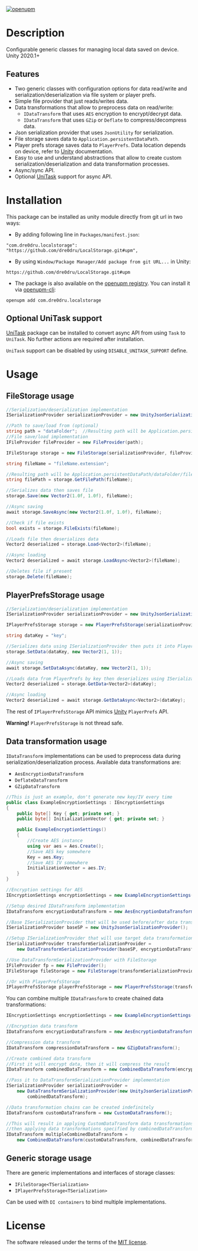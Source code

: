 [![openupm](https://img.shields.io/npm/v/com.dre0dru.localstorage?label=openupm&registry_uri=https://package.openupm.com)](https://openupm.com/packages/com.dre0dru.localstorage/)
# Description
Configurable generic classes for managing local data saved on device.
Unity 2020.1+

## Features
- Two generic classes with configuration options for data read/write and serialization/deserialization via file system or player prefs.
- Simple file provider that just reads/writes data.
- Data transformations that allow to preprocess data on read/write:
  - `IDataTransform` that uses `AES` encryption to encrypt/decrypt data.
  - `IDataTransform` that uses `GZip` or `Deflate` to compress/decompress data.
- Json serialization provider that uses `JsonUtility` for serialization.
- File storage saves data to `Application.persistentDataPath`.
- Player prefs storage saves data to `PlayerPrefs`. Data location depends on device, refer to [Unity](https://docs.unity3d.com/ScriptReference/PlayerPrefs.html) documentation.
- Easy to use and understand abstractions that allow to create custom serialization/deserialization and data transformation processes.  
- Async/sync API.
- Optional [UniTask](https://github.com/Cysharp/UniTask) support for async API.
# Installation
This package can be installed as unity module directly from git url in two ways:
- By adding following line in `Packages/manifest.json`:
```
"com.dre0dru.localstorage": "https://github.com/dre0dru/LocalStorage.git#upm",
```
- By using `Window/Package Manager/Add package from git URL...` in Unity:
```
https://github.com/dre0dru/LocalStorage.git#upm
```
- The package is also available on the [openupm registry](https://openupm.com/packages/com.dre0dru.localstorage/). You can install it via [openupm-cli](https://github.com/openupm/openupm-cli):
```
openupm add com.dre0dru.localstorage
```
## Optional UniTask support
[UniTask](https://github.com/Cysharp/UniTask) package can be installed to convert async API from using `Task` to `UniTask`. No further actions are required after installation.

`UniTask` support can be disabled by using `DISABLE_UNITASK_SUPPORT` define.
# Usage
## FileStorage usage
```c#
//Serialization/deserialization implementation
ISerializationProvider serializationProvider = new UnityJsonSerializationProvider();

//Path to save/load from (optional)
string path = "dataFolder";  //Resulting path will be Application.persistentDataPath/dataFolder
//File save/load implementation
IFileProvider fileProvider = new FileProvider(path);

IFileStorage storage = new FileStorage(serializationProvider, fileProvider);

string fileName = "fileName.extension";

//Resulting path will be Application.persistentDataPath/dataFolder/fileName.extension
string filePath = storage.GetFilePath(fileName);

//Serializes data then saves file
storage.Save(new Vector2(1.0f, 1.0f), fileName);

//Async saving
await storage.SaveAsync(new Vector2(1.0f, 1.0f), fileName);

//Check if file exists
bool exists = storage.FileExists(fileName);

//Loads file then deserializes data
Vector2 deserialized = storage.Load<Vector2>(fileName);

//Async loading
Vector2 deserialized = await storage.LoadAsync<Vector2>(fileName);

//Deletes file if present
storage.Delete(fileName);
```
## PlayerPrefsStorage usage
```c#
//Serialization/deserialization implementation
ISerializationProvider serializationProvider = new UnityJsonSerializationProvider();

IPlayerPrefsStorage storage = new PlayerPrefsStorage(serializationProvider);

string dataKey = "key";

//Serializes data using ISerializationProvider then puts it into PlayerPrefs under provided key
storage.SetData(dataKey, new Vector2(1, 1));

//Async saving
await storage.SetDataAsync(dataKey, new Vector2(1, 1));

//Loads data from PlayerPrefs by key then deserializes using ISerializationProvider
Vector2 deserialized = storage.GetData<Vector2>(dataKey);

//Async loading
Vector2 deserialized = await storage.GetDataAsync<Vector2>(dataKey);
```
The rest of `IPlayerPrefsStorage` API mimics [Unity](https://docs.unity3d.com/ScriptReference/PlayerPrefs.html) `PlayerPrefs` API.

**Warning!** `PlayerPrefsStorage` is not thread safe.
## Data transformation usage
`IDataTransform` implementations can be used to preprocess data during serialization/deserialization process.
Available data transformations are:
- `AesEncryptionDataTransform`
- `DeflateDataTransform`
- `GZipDataTransform`
```c#
//This is just an example, don't generate new key/IV every time
public class ExampleEncryptionSettings : IEncryptionSettings
{
    public byte[] Key { get; private set; }
    public byte[] InitializationVector { get; private set; }

    public ExampleEncryptionSettings()
    {
        //Create AES instance
        using var aes = Aes.Create();
        //Save AES key somewhere
        Key = aes.Key;
        //Save AES IV somewhere
        InitializationVector = aes.IV;
    }
}

//Encryption settings for AES
IEncryptionSettings encryptionSettings = new ExampleEncryptionSettings();

//Setup desired IDataTransform implementation
IDataTransform encryptionDataTransform = new AesEncryptionDataTransform(encryptionSettings);

//Base ISerializationProvider that will be used before/after data transform is applied
ISerializationProvider baseSP = new UnityJsonSerializationProvider();

//Setup ISerializationProvider that will use target data transformation during serialization/deserialization process
ISerializationProvider transformSerializationProvider =
    new DataTransformSerializationProvider(baseSP, encryptionDataTransform);

//Use DataTransformSerializationProvider with FileStorage
IFileProvider fp = new FileProvider();
IFileStorage fileStorage = new FileStorage(transformSerializationProvider, fp);

//Or with PlayerPrefsStorage
IPlayerPrefsStorage playerPrefsStorage = new PlayerPrefsStorage(transformSerializationProvider);
```
You can combine multiple `IDataTransform` to create chained data transformations:
```c#
IEncryptionSettings encryptionSettings = new ExampleEncryptionSettings();

//Encryption data transform
IDataTransform encryptionDataTransform = new AesEncryptionDataTransform(encryptionSettings);

//Compression data transform
IDataTransform compressionDataTransform = new GZipDataTransform();

//Create combined data transform
//First it will encrypt data, then it will compress the result
IDataTransform combinedDataTransform = new CombinedDataTransform(encryptionDataTransform, compressionDataTransform);

//Pass it to DataTransformSerializationProvider implementation
ISerializationProvider serializationProvider =
    new DataTransformSerializationProvider(new UnityJsonSerializationProvider(),
        combinedDataTransform);

//Data transformation chains can be created indefinitely
IDataTransform customDataTransform = new CustomDataTransform();

//This will result in applying CustomDataTransform data transformations first,
//then applying data transformations specified by combinedDataTransform instance
IDataTransform multipleCombinedDataTransform =
    new CombinedDataTransform(customDataTransform, combinedDataTransform);
```
## Generic storage usage
There are generic implementations and interfaces of storage classes:
- `IFileStorage<TSerialization>`
- `IPlayerPrefsStorage<TSerialization>`

Can be used with `DI containers` to bind multiple implementations.

# License
The software released under the terms of the [MIT license](./LICENSE.md).